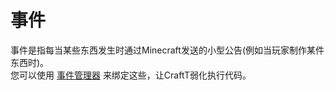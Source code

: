 # 事件

事件是指每当某些东西发生时通过Minecraft发送的小型公告(例如当玩家制作某件东西时)。  
您可以使用 [事件管理器](/Vanilla/Events/IEventManager/) 来绑定这些，让CraftT弱化执行代码。